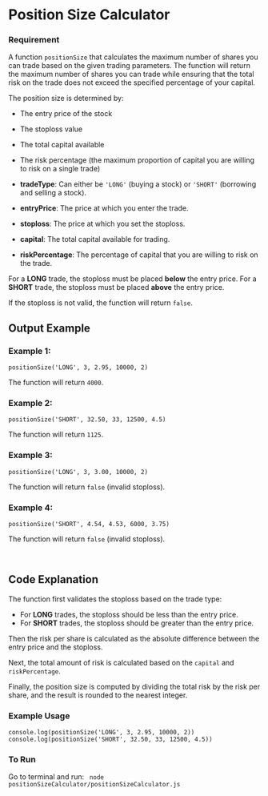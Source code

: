 # Position Size Calculator

### Requirement

A function `positionSize` that calculates the maximum number of shares you can trade based on the given trading parameters. The function will return the maximum number of shares you can trade while ensuring that the total risk on the trade does not exceed the specified percentage of your capital.

The position size is determined by:
- The entry price of the stock
- The stoploss value
- The total capital available
- The risk percentage (the maximum proportion of capital you are willing to risk on a single trade)

- **tradeType**: Can either be `'LONG'` (buying a stock) or `'SHORT'` (borrowing and selling a stock).
- **entryPrice**: The price at which you enter the trade.
- **stoploss**: The price at which you set the stoploss.
- **capital**: The total capital available for trading.
- **riskPercentage**: The percentage of capital that you are willing to risk on the trade.

For a **LONG** trade, the stoploss must be placed **below** the entry price.
For a **SHORT** trade, the stoploss must be placed **above** the entry price.

If the stoploss is not valid, the function will return `false`.

## Output Example

### Example 1:
`positionSize('LONG', 3, 2.95, 10000, 2)`

The function will return `4000`.

### Example 2:
`positionSize('SHORT', 32.50, 33, 12500, 4.5)`

The function will return `1125`.

### Example 3:
`positionSize('LONG', 3, 3.00, 10000, 2)`

The function will return `false` (invalid stoploss).

### Example 4:
`positionSize('SHORT', 4.54, 4.53, 6000, 3.75)`

The function will return `false` (invalid stoploss).

<br>

## Code Explanation

The function first validates the stoploss based on the trade type:
- For **LONG** trades, the stoploss should be less than the entry price.
- For **SHORT** trades, the stoploss should be greater than the entry price.

Then the risk per share is calculated as the absolute difference between the entry price and the stoploss.

Next, the total amount of risk is calculated based on the `capital` and `riskPercentage`.

Finally, the position size is computed by dividing the total risk by the risk per share, and the result is rounded to the nearest integer.

### Example Usage
```console.log(positionSize('LONG', 3, 2.95, 10000, 2))```  
```console.log(positionSize('SHORT', 32.50, 33, 12500, 4.5))```  

### To Run

Go to terminal and run:
``` node positionSizeCalculator/positionSizeCalculator.js```
